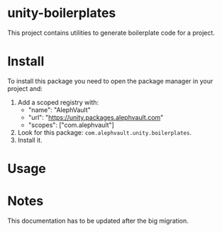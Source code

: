 # unity-boilerplates
This project contains utilities to generate boilerplate code for a project.

# Install
To install this package you need to open the package manager in your project and:

1. Add a scoped registry with:
    - "name": "AlephVault"
    - "url": "https://unity.packages.alephvault.com"
    - "scopes": ["com.alephvault"]
2. Look for this package: `com.alephvault.unity.boilerplates`.
3. Install it.

# Usage

# Notes
This documentation has to be updated after the big migration.